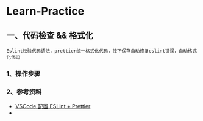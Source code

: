 # Learn-Practice
## 一、代码检查 && 格式化
```
Eslint校验代码语法，prettier统一格式化代码，按下保存自动修复eslint错误，自动格式化代码
```
### 1、操作步骤
### 2、参考资料
+ [VSCode 配置 ESLint + Prettier](https://my.oschina.net/u/3347851/blog/4760687)
+ 